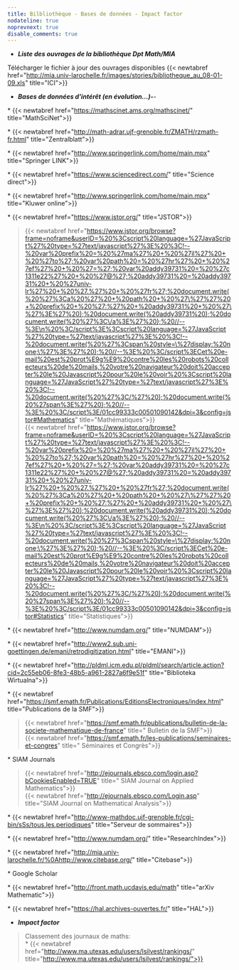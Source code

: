 ```yaml
---
title: Bilbliothèque - Bases de données - Impact factor
nodateline: true
noprevnext: true
disable_comments: true
---
```

- ***Liste des ouvrages de la bibliothèque Dpt Math/MIA***

Télécharger le fichier à jour des ouvrages disponibles {{< newtabref  href="http://mia.univ-larochelle.fr/images/stories/bibliotheque_au_08-01-09.xls" title="ICI">}}


- ***Bases de données d'intérêt (en évolution...)-***-

* {{< newtabref  href="https://mathscinet.ams.org/mathscinet/" title="MathSciNet">}}

* {{< newtabref  href="http://math-adrar.ujf-grenoble.fr/ZMATH/rzmath-fr.html" title="Zentralblatt">}}

* {{< newtabref  href="http://www.springerlink.com/home/main.mpx" title="Springer LINK">}}

* {{< newtabref  href="https://www.sciencedirect.com/" title="Science direct">}}

* {{< newtabref  href="http://www.springerlink.com/home/main.mpx" title="Kluwer online">}}

* {{< newtabref  href="https://www.jstor.org/" title="JSTOR">}}

> {{< newtabref  href="https://www.jstor.org/browse?frame=noframe&userID=%20%3Cscript%20language=%27JavaScript%27%20type=%27text/javascript%27%3E%20%3C!--%20var%20prefix%20=%20%27ma%27%20+%20%27il%27%20+%20%27to%27;%20var%20path%20=%20%27hr%27%20+%20%27ef%27%20+%20%27=%27;%20var%20addy39731%20=%20%27c1311e22%27%20+%20%27@%27;%20addy39731%20=%20addy39731%20+%20%27univ-lr%27%20+%20%27.%27%20+%20%27fr%27;%20document.write(%20%27%3Ca%20%27%20+%20path%20+%20%27\%27%27%20+%20prefix%20+%20%27:%27%20+%20addy39731%20+%20%27\%27%3E%27%20);%20document.write(%20addy39731%20);%20document.write(%20%27%3C\/a%3E%27%20);%20//--%3E\n%20%3C/script%3E%3Cscript%20language=%27JavaScript%27%20type=%27text/javascript%27%3E%20%3C!--%20document.write(%20%27%3Cspan%20style=\%27display:%20none;\%27%3E%27%20);%20//--%3E%20%3C/script%3ECet%20e-mail%20est%20prot%E9g%E9%20contre%20les%20robots%20collecteurs%20de%20mails,%20votre%20navigateur%20doit%20accepter%20le%20Javascript%20pour%20le%20voir%20%3Cscript%20language=%27JavaScript%27%20type=%27text/javascript%27%3E%20%3C!--%20document.write(%20%27%3C/%27%20);%20document.write(%20%27span%3E%27%20);%20//--%3E%20%3C/script%3E/01cc99333c00501090142&dpi=3&config=jstor#Mathematics" title="Mathématiques">}} \
{{< newtabref  href="https://www.jstor.org/browse?frame=noframe&userID=%20%3Cscript%20language=%27JavaScript%27%20type=%27text/javascript%27%3E%20%3C!--%20var%20prefix%20=%20%27ma%27%20+%20%27il%27%20+%20%27to%27;%20var%20path%20=%20%27hr%27%20+%20%27ef%27%20+%20%27=%27;%20var%20addy39731%20=%20%27c1311e22%27%20+%20%27@%27;%20addy39731%20=%20addy39731%20+%20%27univ-lr%27%20+%20%27.%27%20+%20%27fr%27;%20document.write(%20%27%3Ca%20%27%20+%20path%20+%20%27\%27%27%20+%20prefix%20+%20%27:%27%20+%20addy39731%20+%20%27\%27%3E%27%20);%20document.write(%20addy39731%20);%20document.write(%20%27%3C\/a%3E%27%20);%20//--%3E\n%20%3C/script%3E%3Cscript%20language=%27JavaScript%27%20type=%27text/javascript%27%3E%20%3C!--%20document.write(%20%27%3Cspan%20style=\%27display:%20none;\%27%3E%27%20);%20//--%3E%20%3C/script%3ECet%20e-mail%20est%20prot%E9g%E9%20contre%20les%20robots%20collecteurs%20de%20mails,%20votre%20navigateur%20doit%20accepter%20le%20Javascript%20pour%20le%20voir%20%3Cscript%20language=%27JavaScript%27%20type=%27text/javascript%27%3E%20%3C!--%20document.write(%20%27%3C/%27%20);%20document.write(%20%27span%3E%27%20);%20//--%3E%20%3C/script%3E/01cc99333c00501090142&dpi=3&config=jstor#Statistics" title="Statistiques">}}

* {{< newtabref  href="http://www.numdam.org/" title="NUMDAM">}}

* {{< newtabref  href="http://www2.sub.uni-goettingen.de/emani/retrodigitization.html" title="EMANI">}}

* {{< newtabref  href="http://pldml.icm.edu.pl/pldml/search/article.action?cid=2c55eb06-8fe3-48b5-a961-2827a6f9e51f" title="Biblioteka Wirtualna">}}

* {{< newtabref  href="https://smf.emath.fr/Publications/EditionsElectroniques/index.html" title="Publications de la SMF">}}

>{{< newtabref  href="https://smf.emath.fr/publications/bulletin-de-la-societe-mathematique-de-france" title=" Bulletin de la SMF">}} \
{{< newtabref  href="https://smf.emath.fr/les-publications/seminaires-et-congres" title=" Séminaires et Congrès">}}


* SIAM Journals
> {{< newtabref  href="http://ejournals.ebsco.com/login.asp?bCookiesEnabled=TRUE" title=" SIAM Journal on Applied Mathematics">}}\
 {{< newtabref  href="http://ejournals.ebsco.com/Login.asp" title="SIAM Journal on Mathematical Analysis">}}

* {{< newtabref  href="http://www-mathdoc.ujf-grenoble.fr/cgi-bin/sSs/tous.les.periodiques" title="Serveur de sommaires">}}

* {{< newtabref  href="http://www.numdam.org/" title="ResearchIndex">}}

* {{< newtabref  href="http://mia.univ-larochelle.fr/%0Ahttp://www.citebase.org/" title="Citebase">}}

* Google Scholar

* {{< newtabref  href="http://front.math.ucdavis.edu/math" title="arXiv Mathematic">}}

* {{< newtabref  href="https://hal.archives-ouvertes.fr/" title="HAL">}}

- ***Impact factor***

> Classement des journaux de maths: \
* {{< newtabref  href="http://www.ma.utexas.edu/users/lsilvest/rankings/" title="http://www.ma.utexas.edu/users/lsilvest/rankings/">}}
